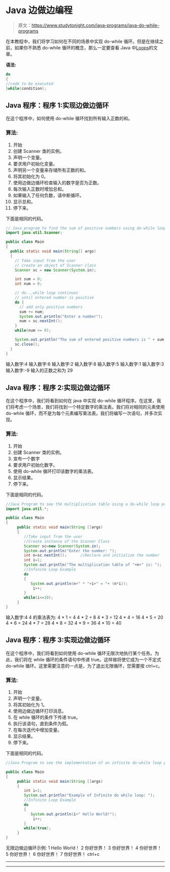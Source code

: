 # Java 边做边编程

> 原文：<https://www.studytonight.com/java-programs/java-do-while-programs>

在本教程中，我们将学习如何在不同的场景中实现 do-while 循环。但是在继续之前，如果你不熟悉 do-while 循环的概念，那么一定要查看 Java 中[Loops](https://www.studytonight.com/java/loops-in-java.php)的文章。

**语法:**

```java
do
{  
//code to be executed  
}while(condition); 
```

## Java 程序：程序 1:实现边做边循环

在这个程序中，如何使用 do-while 循环找到所有输入正数的和。

### 算法:

1.  开始
2.  创建 Scanner 类的实例。
3.  声明一个变量。
4.  要求用户初始化变量。
5.  声明另一个变量来存储所有正数的和。
6.  将其初始化为 0。
7.  使用边做边循环检查输入的数字是否为正数。
8.  每次输入正数时增加总和。
9.  如果输入了任何负数，请中断循环。
10.  显示总和。
11.  停下来。

下面是相同的代码。

```java
// Java program to find the sum of positive numbers using do-while loop
import java.util.Scanner;

public class Main 
{
  public static void main(String[] args) 
  {
    // Take input from the user
    // create an object of Scanner class
    Scanner sc = new Scanner(System.in);

    int sum = 0;
    int num = 0;

    // do...while loop continues 
    // until entered number is positive
    do {
      // add only positive numbers
      sum += num;
      System.out.println("Enter a number");
      num = sc.nextInt();
    } 
    while(num >= 0); 

    System.out.println("The sum of entered positive numbers is " + sum);
    sc.close();
  }
}
```

输入数字:4
输入数字:6
输入数字:2
输入数字:8
输入数字:5
输入数字:1
输入数字:3
输入数字:-9
输入的正数之和为 29

## Java 程序：程序 2:实现边做边循环

在这个程序中，我们将看到如何在 java 中实现 do-while 循环程序。在这里，我们将考虑一个场景，我们将找到一个特定数字的乘法表。我们将对相同的元素使用 do-while 循环，而不是为每个元素编写乘法表。我们将编写一次语句，并多次实现。

### 算法:

1.  开始
2.  创建 Scanner 类的实例。
3.  宣布一个数字
4.  要求用户初始化数字。
5.  使用 do-while 循环打印该数字的乘法表。
6.  显示结果。
7.  停下来。

下面是相同的代码。

```java
//Java Program to see the multiplication table using a do-while loop program
import java.util.*;

public class Main
{
     public static void main(String []args)
     {
        //Take input from the user
        //Create instance of the Scanner Class
        Scanner sc=new Scanner(System.in); 
        System.out.println("Enter the number: ");
        int n=sc.nextInt();      //Declare and initialize the number
        int i=1;
        System.out.println("The multiplication table of "+n+" is: ");
        //Infinite Loop Example      
        do
        {
           System.out.println(n+" * "+i+" = "+ (n*i));
            i++;
        }
        while(i<=10);
     }
}
```

输入数字:4
4 的乘法表为:
4 * 1 = 4
4 * 2 = 8
4 * 3 = 12
4 * 4 = 16
4 * 5 = 20
4 * 6 = 24
4 * 7 = 28
4 * 8 = 32
4 * 9 = 36
4 * 10 = 40

## Java 程序：程序 3:实现边做边循环

在这个程序中，我们将看到如何使用 do-while 循环无限次地执行某个任务。为此，我们将在 while 循环的条件语句中传递 true。这样做将使它成为一个不定式 do-while 循环。这里需要注意的一点是，为了退出无限循环，您需要按 ctrl+c。

### 算法:

1.  开始
2.  声明一个变量。
3.  将其初始化为 1。
4.  使用边做边循环打印消息。
5.  在 while 循环的条件下传递 true。
6.  执行该语句，直到条件为假。
7.  在每次迭代中增加变量。
8.  显示结果。
9.  停下来。

下面是相同的代码。

```java
//Java Program to see the implementation of an infinite do-while loop program

public class Main
{
     public static void main(String []args)
     {
        int i=1;
        System.out.println("Example of Infinite do while loop: ");
        //Infinite Loop Example      
        do
        {
           System.out.println(i+" Hello World!");
            i++;
        }
        while(true);
     }
}
```

无限边做边循环示例:
1 Hello World！
2 你好世界！
3 你好世界！
4 你好世界！
5 你好世界！
6 你好世界！
7 你好世界！
ctrl+c

* * *

* * *